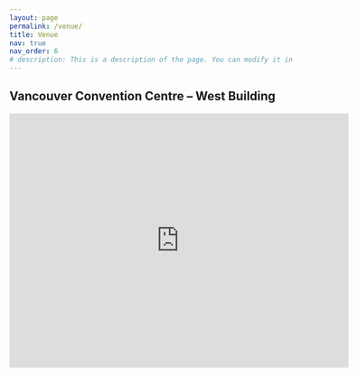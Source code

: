 ```yaml
---
layout: page
permalink: /venue/
title: Venue
nav: true
nav_order: 6
# description: This is a description of the page. You can modify it in 'pages/_cv.md'. You can also change or remove the top pdf download button.
---
```


## Vancouver Convention Centre – West Building

<iframe src="https://www.google.com/maps/embed?pb=!1m18!1m12!1m3!1d2602.328538127467!2d-123.11946582320263!3d49.28911927029804!2m3!1f0!2f0!3f0!3m2!1i1024!2i768!4f13.1!3m3!1m2!1s0x5486718338434365%3A0xc067b04ccc62f72f!2sVancouver%20Convention%20Centre%20West%20Building%2C%20Canada%20Pl%2C%20Vancouver%2C%20BC%20V6C%203G3!5e0!3m2!1sen!2sca!4v1695858956210!5m2!1sen!2sca" width="600" height="450" style="border:0;" allowfullscreen="" loading="lazy" referrerpolicy="no-referrer-when-downgrade"></iframe>